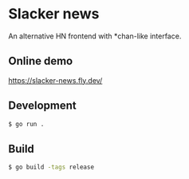 
# Slacker news
An alternative HN frontend with \*chan-like interface.

## Online demo
https://slacker-news.fly.dev/

## Development
```sh
$ go run .
```

## Build
```sh
$ go build -tags release
```

